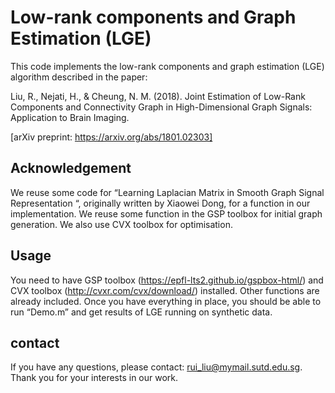 # Low-rank components and Graph Estimation (LGE)
This code implements the low-rank components and graph estimation (LGE) algorithm described in the paper: 

Liu, R., Nejati, H., & Cheung, N. M. (2018). Joint Estimation of Low-Rank Components and Connectivity Graph in High-Dimensional Graph Signals: Application to Brain Imaging. 

[arXiv preprint: https://arxiv.org/abs/1801.02303]

## Acknowledgement
We reuse some code for “Learning Laplacian Matrix in Smooth Graph Signal Representation “, originally written by Xiaowei Dong, for a function in our implementation. 
We reuse some function in the GSP toolbox for initial graph generation. 
We also use CVX toolbox for optimisation.

## Usage
You need to have GSP toolbox (https://epfl-lts2.github.io/gspbox-html/) and CVX toolbox (http://cvxr.com/cvx/download/) installed. Other functions are already included. Once you have everything in place, you should be able to run “Demo.m” and get results of LGE running on synthetic data.

## contact
If you have any questions, please contact: rui_liu@mymail.sutd.edu.sg.
Thank you for your interests in our work.
